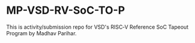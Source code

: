 # MP-VSD-RV-SoC-TO-P
This is activity/submission repo for VSD's RISC‑V Reference SoC Tapeout Program by Madhav Parihar.
